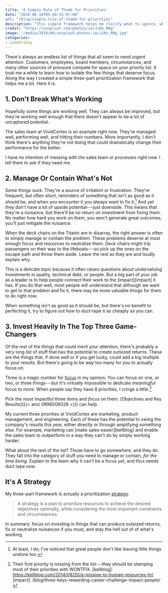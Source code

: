 ```yaml
---
title: 'A Simple Rule of Thumb for Priorities'
date: "2018-06-14T05:48:33-07:00"
url: "/blog/simple-rule-of-thumb-for-priorities"
description: "This simple framework helps me clarify what to ignore, what to manage, and what to invest in."
credit: "https://unsplash.com/photos/iecJiKe_RNg"
image: "/media/2018/06/unsplash-photos-iecJiKe_RNg.jpg"
categories:
- Leadership
---
```


There's always an endless list of things that all seem to need urgent attention.
Customers, employees, board members, circumstances, and many other sources of pressure compete for space on your priority list.
It took me a while to learn how to isolate the few things that deserve focus.
Along the way I created a simple three-part prioritization framework that helps me a lot.
Here it is.

<!--more-->

## 1. Don't Break What's Working

Hopefully some things are working well.
They can always be improved, but they're working well enough that there doesn't appear to be a lot of uncaptured potential.

The sales team at VividCortex is an example right now.
They're managed well, performing well, and hitting their numbers.
More importantly, I don't think there's anything they're not doing that could dramatically change their performance for the better.

I have no intention of messing with the sales team or processes right now.
I tell them to ask if they need me.

## 2. Manage Or Contain What's Not

Some things suck.
They're a source of irritation or frustration.
They're frequent, but often short, reminders of something that isn't as good as it should be, and when you encounter it you always want to fix it.[^fix]
And yet they don't have a lot of upside potential---just downside.
This means that they're a nuisance, but there'll be no return on investment from fixing them.
No matter how hard you work on them, you won't generate great outcomes, you'll just mitigate the nuisance.

When the deck chairs on the Titanic are in disarray, the right answer is often to simply manage or contain the problem.
These problems deserve at most enough focus and resources to neutralize them.
Deck chairs might trip passengers on their way to the lifeboats---so pick up the ones on the escape path and throw them aside.
Leave the rest as they are and loudly explain why.

This is a delicate topic because it often raises questions about undervaluing investments in quality, technical debt, or people.
But a big part of your job as a leader is to help people connect their work to the [impact][impact] it has.
If you do that well, most people will understand that although we want to get to that problem and fix it, there may be more valuable things for them to do right now.

When something isn't as good as it should be, but there's no benefit to perfecting it, try to figure out how to duct-tape it as cheaply as you can.

## 3. Invest Heavily In The Top Three Game-Changers

Of the rest of the things that could merit your attention, there's probably a very long list of stuff that has the potential to create outsized returns.
These are the things that, if done well or if you get lucky, could add a big multiple to your results.
But there's going to be *way* too many for you to actually focus on.

Three is a magic number for [focus](/blog/2014/07/05/on-focus/) in my opinion.
You can focus on one, or two, or three things---but it's virtually impossible to dedicate *meaningful* focus to more.
When people say they have 8 priorities, I cringe a little.[^priorities]

Pick the most impactful three items and *focus* on them.
[Objectives and Key Results]({{< amz 0996006028 >}}) can help.

My current three priorities at VividCortex are marketing, product management, and engineering.
Each of these has the potential to swing the company's results this year, either directly or through amplifying something else.
For example, marketing can [make sales easier][kellblog] and enable the sales team to outperform in a way they can't do by simply working harder.

What about the rest of the list?
Those have to go somewhere, and they do.
They fall into the category of stuff you need to manage or contain, *for the time being*.
Explain to the team why it can't be a focus *yet*, and thus needs duct tape now.

## It's A Strategy

My three-part framework is actually a prioritization [strategy](/blog/strategy/).

> A strategy is a plan to prioritize resources to achieve the desired objectives optimally, while considering the most important constraints and circumstances.

In summary: focus on investing in things that can produce outsized returns, fix or neutralize nuisances if you must, and stay the hell out of of what's working.

[^fix]: At least, I do; I've noticed that great people don't like leaving little things undone too.
[^priorities]: Their first priority is missing from the list---they should be stamping most of their priorities with WONTFIX.
[kellblog]: https://kellblog.com/2014/08/20/a-missive-to-human-resources-hr/
[impact]: /blog/three-keys-rewarding-career-challenge-impact-people/
